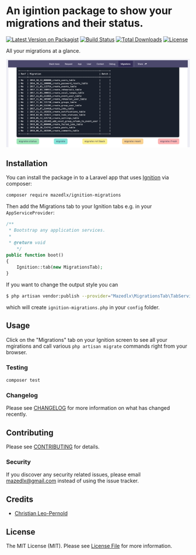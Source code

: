 # An igintion package to show your migrations and their status.

[![Latest Version on Packagist](https://img.shields.io/github/v/release/mazedlx/ignition-migrations?label=packagist)](https://packagist.org/packages/mazedlx/ignition-migrations)
[![Build Status](https://img.shields.io/travis/mazedlx/ignition-migrations/master.svg?style=flat-square)](https://travis-ci.org/mazedlx/ignition-migrations)
[![Total Downloads](https://img.shields.io/packagist/dt/mazedlx/ignition-migrations.svg?style=flat-square)](https://packagist.org/packages/mazedlx/ignition-migrations)
[![License](https://img.shields.io/github/license/mazedlx/ignition-migrations)](https://img.shields.io/github/license/mazedlx/ignition-migrations)

All your migrations at a glance.

![Screenshot](https://raw.githubusercontent.com/mazedlx/ignition-migrations/master/screenshot.png)

## Installation

You can install the package in to a Laravel app that uses [Ignition](https://flareapp.io) via composer:

```bash
composer require mazedlx/ignition-migrations
```

Then add the Migrations tab to your Ignition tabs e.g. in your `AppServiceProvider`:

```php
/**
 * Bootstrap any application services.
 *
 * @return void
    */
public function boot()
{
    Ignition::tab(new MigrationsTab);
}
```

If you want to change the output style you can

```bash
$ php artisan vendor:publish --provider="Mazedlx\MigrationsTab\TabServiceProvider"
```

which will create `ignition-migrations.php` in your `config` folder.

## Usage

Click on the "Migrations" tab on your Ignition screen to see all your mgirations and call various `php artisan migrate` commands right from your browser.

### Testing

```bash
composer test
```

### Changelog

Please see [CHANGELOG](CHANGELOG.md) for more information on what has changed recently.

## Contributing

Please see [CONTRIBUTING](CONTRIBUTING.md) for details.

### Security

If you discover any security related issues, please email mazedlx@gmail.com instead of using the issue tracker.

## Credits

-   [Christian Leo-Pernold](https://github.com/mazedlx)

## License

The MIT License (MIT). Please see [License File](LICENSE.md) for more information.
